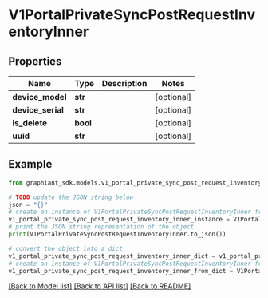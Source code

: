 # V1PortalPrivateSyncPostRequestInventoryInner


## Properties

Name | Type | Description | Notes
------------ | ------------- | ------------- | -------------
**device_model** | **str** |  | [optional] 
**device_serial** | **str** |  | [optional] 
**is_delete** | **bool** |  | [optional] 
**uuid** | **str** |  | [optional] 

## Example

```python
from graphiant_sdk.models.v1_portal_private_sync_post_request_inventory_inner import V1PortalPrivateSyncPostRequestInventoryInner

# TODO update the JSON string below
json = "{}"
# create an instance of V1PortalPrivateSyncPostRequestInventoryInner from a JSON string
v1_portal_private_sync_post_request_inventory_inner_instance = V1PortalPrivateSyncPostRequestInventoryInner.from_json(json)
# print the JSON string representation of the object
print(V1PortalPrivateSyncPostRequestInventoryInner.to_json())

# convert the object into a dict
v1_portal_private_sync_post_request_inventory_inner_dict = v1_portal_private_sync_post_request_inventory_inner_instance.to_dict()
# create an instance of V1PortalPrivateSyncPostRequestInventoryInner from a dict
v1_portal_private_sync_post_request_inventory_inner_from_dict = V1PortalPrivateSyncPostRequestInventoryInner.from_dict(v1_portal_private_sync_post_request_inventory_inner_dict)
```
[[Back to Model list]](../README.md#documentation-for-models) [[Back to API list]](../README.md#documentation-for-api-endpoints) [[Back to README]](../README.md)


